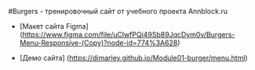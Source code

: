 #Burgers - тренировочный сайт от учебного проекта Annblock.ru

* [Макет сайта Figma] (https://www.figma.com/file/uClwfPQi49Sb89JqcDym0v/Burgers-Menu-Responsive-(Copy)?node-id=774%3A628)

* [Демо сайта] (https://dimarley.github.io/Module01-burger/menu.html)